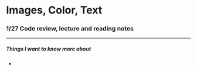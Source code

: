 # Images, Color, Text

### 1/27 Code review, lecture and reading notes

----



##### Things I want to know more about

- 